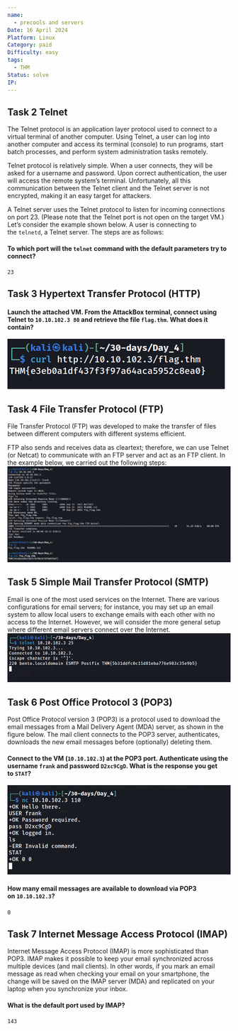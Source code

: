 ```yaml
---
name:
  - precools and servers
Date: 16 April 2024
Platform: Linux
Category: paid
Difficulty: easy
tags:
  - THM
Status: solve
IP:
---
```

## Task 2 Telnet
The Telnet protocol is an application layer protocol used to connect to a virtual terminal of another computer. Using Telnet, a user can log into another computer and access its terminal (console) to run programs, start batch processes, and perform system administration tasks remotely.

Telnet protocol is relatively simple. When a user connects, they will be asked for a username and password. Upon correct authentication, the user will access the remote system’s terminal. Unfortunately, all this communication between the Telnet client and the Telnet server is not encrypted, making it an easy target for attackers.

A Telnet server uses the Telnet protocol to listen for incoming connections on port 23. (Please note that the Telnet port is not open on the target VM.) Let’s consider the example shown below. A user is connecting to the `telnetd`, a Telnet server. The steps are as follows:
#### To which port will the `telnet` command with the default parameters try to connect?
```
23
```
## Task 3 Hypertext Transfer Protocol (HTTP)
#### Launch the attached VM. From the AttackBox terminal, connect using Telnet to `10.10.102.3 80` and retrieve the file `flag.thm`. What does it contain?
![](img2/http.png)
## Task 4 File Transfer Protocol (FTP)
File Transfer Protocol (FTP) was developed to make the transfer of files between different computers with different systems efficient.

FTP also sends and receives data as cleartext; therefore, we can use Telnet (or Netcat) to communicate with an FTP server and act as an FTP client. In the example below, we carried out the following steps:
![](img2/ftp.png)
## Task 5 Simple Mail Transfer Protocol (SMTP)
Email is one of the most used services on the Internet. There are various configurations for email servers; for instance, you may set up an email system to allow local users to exchange emails with each other with no access to the Internet. However, we will consider the more general setup where different email servers connect over the Internet.
![](img2/smtp.png)
## Task 6 Post Office Protocol 3 (POP3)
Post Office Protocol version 3 (POP3) is a protocol used to download the email messages from a Mail Delivery Agent (MDA) server, as shown in the figure below. The mail client connects to the POP3 server, authenticates, downloads the new email messages before (optionally) deleting them.
#### Connect to the VM (`10.10.102.3`) at the POP3 port. Authenticate using the username `frank` and password `D2xc9CgD`. What is the response you get to `STAT`?
![](img2/110.png)
#### How many email messages are available to download via POP3 on `10.10.102.3`?
`0`
## Task 7 Internet Message Access Protocol (IMAP)
Internet Message Access Protocol (IMAP) is more sophisticated than POP3. IMAP makes it possible to keep your email synchronized across multiple devices (and mail clients). In other words, if you mark an email message as read when checking your email on your smartphone, the change will be saved on the IMAP server (MDA) and replicated on your laptop when you synchronize your inbox.
#### What is the default port used by IMAP?
```
143
```